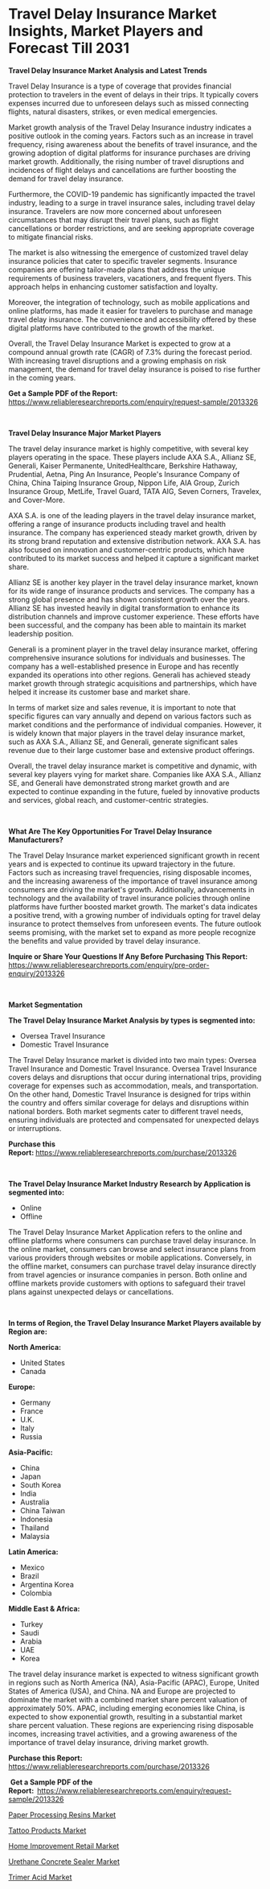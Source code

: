 <p><h1>Travel Delay Insurance Market Insights, Market Players and Forecast Till 2031</h1></p><p><strong>Travel Delay Insurance Market Analysis and Latest Trends</strong></p>
<p><p>Travel Delay Insurance is a type of coverage that provides financial protection to travelers in the event of delays in their trips. It typically covers expenses incurred due to unforeseen delays such as missed connecting flights, natural disasters, strikes, or even medical emergencies.</p><p>Market growth analysis of the Travel Delay Insurance industry indicates a positive outlook in the coming years. Factors such as an increase in travel frequency, rising awareness about the benefits of travel insurance, and the growing adoption of digital platforms for insurance purchases are driving market growth. Additionally, the rising number of travel disruptions and incidences of flight delays and cancellations are further boosting the demand for travel delay insurance.</p><p>Furthermore, the COVID-19 pandemic has significantly impacted the travel industry, leading to a surge in travel insurance sales, including travel delay insurance. Travelers are now more concerned about unforeseen circumstances that may disrupt their travel plans, such as flight cancellations or border restrictions, and are seeking appropriate coverage to mitigate financial risks.</p><p>The market is also witnessing the emergence of customized travel delay insurance policies that cater to specific traveler segments. Insurance companies are offering tailor-made plans that address the unique requirements of business travelers, vacationers, and frequent flyers. This approach helps in enhancing customer satisfaction and loyalty.</p><p>Moreover, the integration of technology, such as mobile applications and online platforms, has made it easier for travelers to purchase and manage travel delay insurance. The convenience and accessibility offered by these digital platforms have contributed to the growth of the market.</p><p>Overall, the Travel Delay Insurance Market is expected to grow at a compound annual growth rate (CAGR) of 7.3% during the forecast period. With increasing travel disruptions and a growing emphasis on risk management, the demand for travel delay insurance is poised to rise further in the coming years.</p></p>
<p><strong>Get a Sample PDF of the Report:&nbsp;</strong> <a href="https://www.reliableresearchreports.com/enquiry/request-sample/2013326">https://www.reliableresearchreports.com/enquiry/request-sample/2013326</a></p>
<p>&nbsp;</p>
<p><strong>Travel Delay Insurance Major Market Players</strong></p>
<p><p>The travel delay insurance market is highly competitive, with several key players operating in the space. These players include AXA S.A., Allianz SE, Generali, Kaiser Permanente, UnitedHealthcare, Berkshire Hathaway, Prudential, Aetna, Ping An Insurance, People's Insurance Company of China, China Taiping Insurance Group, Nippon Life, AIA Group, Zurich Insurance Group, MetLife, Travel Guard, TATA AIG, Seven Corners, Travelex, and Cover-More.</p><p>AXA S.A. is one of the leading players in the travel delay insurance market, offering a range of insurance products including travel and health insurance. The company has experienced steady market growth, driven by its strong brand reputation and extensive distribution network. AXA S.A. has also focused on innovation and customer-centric products, which have contributed to its market success and helped it capture a significant market share.</p><p>Allianz SE is another key player in the travel delay insurance market, known for its wide range of insurance products and services. The company has a strong global presence and has shown consistent growth over the years. Allianz SE has invested heavily in digital transformation to enhance its distribution channels and improve customer experience. These efforts have been successful, and the company has been able to maintain its market leadership position.</p><p>Generali is a prominent player in the travel delay insurance market, offering comprehensive insurance solutions for individuals and businesses. The company has a well-established presence in Europe and has recently expanded its operations into other regions. Generali has achieved steady market growth through strategic acquisitions and partnerships, which have helped it increase its customer base and market share.</p><p>In terms of market size and sales revenue, it is important to note that specific figures can vary annually and depend on various factors such as market conditions and the performance of individual companies. However, it is widely known that major players in the travel delay insurance market, such as AXA S.A., Allianz SE, and Generali, generate significant sales revenue due to their large customer base and extensive product offerings.</p><p>Overall, the travel delay insurance market is competitive and dynamic, with several key players vying for market share. Companies like AXA S.A., Allianz SE, and Generali have demonstrated strong market growth and are expected to continue expanding in the future, fueled by innovative products and services, global reach, and customer-centric strategies.</p></p>
<p>&nbsp;</p>
<p><strong>What Are The Key Opportunities For Travel Delay Insurance Manufacturers?</strong></p>
<p><p>The Travel Delay Insurance market experienced significant growth in recent years and is expected to continue its upward trajectory in the future. Factors such as increasing travel frequencies, rising disposable incomes, and the increasing awareness of the importance of travel insurance among consumers are driving the market's growth. Additionally, advancements in technology and the availability of travel insurance policies through online platforms have further boosted market growth. The market's data indicates a positive trend, with a growing number of individuals opting for travel delay insurance to protect themselves from unforeseen events. The future outlook seems promising, with the market set to expand as more people recognize the benefits and value provided by travel delay insurance.</p></p>
<p><strong>Inquire or Share Your Questions If Any Before Purchasing This Report:</strong> <a href="https://www.reliableresearchreports.com/enquiry/pre-order-enquiry/2013326">https://www.reliableresearchreports.com/enquiry/pre-order-enquiry/2013326</a></p>
<p>&nbsp;</p>
<p><strong>Market Segmentation</strong></p>
<p><strong>The Travel Delay Insurance Market Analysis by types is segmented into:</strong></p>
<p><ul><li>Oversea Travel Insurance</li><li>Domestic Travel Insurance</li></ul></p>
<p><p>The Travel Delay Insurance market is divided into two main types: Oversea Travel Insurance and Domestic Travel Insurance. Oversea Travel Insurance covers delays and disruptions that occur during international trips, providing coverage for expenses such as accommodation, meals, and transportation. On the other hand, Domestic Travel Insurance is designed for trips within the country and offers similar coverage for delays and disruptions within national borders. Both market segments cater to different travel needs, ensuring individuals are protected and compensated for unexpected delays or interruptions.</p></p>
<p><strong>Purchase this Report:&nbsp;</strong><a href="https://www.reliableresearchreports.com/purchase/2013326">https://www.reliableresearchreports.com/purchase/2013326</a></p>
<p>&nbsp;</p>
<p><strong>The Travel Delay Insurance Market Industry Research by Application is segmented into:</strong></p>
<p><ul><li>Online</li><li>Offline</li></ul></p>
<p><p>The Travel Delay Insurance Market Application refers to the online and offline platforms where consumers can purchase travel delay insurance. In the online market, consumers can browse and select insurance plans from various providers through websites or mobile applications. Conversely, in the offline market, consumers can purchase travel delay insurance directly from travel agencies or insurance companies in person. Both online and offline markets provide customers with options to safeguard their travel plans against unexpected delays or cancellations.</p></p>
<p>&nbsp;</p>
<p><strong>In terms of Region, the Travel Delay Insurance Market Players available by Region are:</strong></p>
<p>
    <p> <strong> North America: </strong>
        <ul>
            <li>United States</li>
            <li>Canada</li>
        </ul>
        </p> 
    <p> <strong> Europe: </strong>
        <ul>
            <li>Germany</li>
            <li>France</li>
            <li>U.K.</li>
            <li>Italy</li>
            <li>Russia</li>
        </ul>
        </p> 
    <p> <strong> Asia-Pacific: </strong>
        <ul>
            <li>China</li>
            <li>Japan</li>
            <li>South Korea</li>
            <li>India</li>
            <li>Australia</li>
            <li>China Taiwan</li>
            <li>Indonesia</li>
            <li>Thailand</li>
            <li>Malaysia</li>
        </ul>
        </p> 
    <p> <strong> Latin America: </strong>
        <ul>
            <li>Mexico</li>
            <li>Brazil</li>
            <li>Argentina Korea</li>
            <li>Colombia</li>
        </ul>
        </p> 
    <p> <strong> Middle East & Africa: </strong>
        <ul>
            <li>Turkey</li>
            <li>Saudi</li>
            <li>Arabia</li>
            <li>UAE</li>
            <li>Korea</li>
        </ul>
    </p>
    </p>
<p><p>The travel delay insurance market is expected to witness significant growth in regions such as North America (NA), Asia-Pacific (APAC), Europe, United States of America (USA), and China. NA and Europe are projected to dominate the market with a combined market share percent valuation of approximately 50%. APAC, including emerging economies like China, is expected to show exponential growth, resulting in a substantial market share percent valuation. These regions are experiencing rising disposable incomes, increasing travel activities, and a growing awareness of the importance of travel delay insurance, driving market growth.</p></p>
<p><strong>Purchase this Report: </strong><a href="https://www.reliableresearchreports.com/purchase/2013326">https://www.reliableresearchreports.com/purchase/2013326</a></p>
<p>&nbsp;<strong>Get a Sample PDF of the Report:&nbsp;&nbsp;</strong><a href="https://www.reliableresearchreports.com/enquiry/request-sample/2013326">https://www.reliableresearchreports.com/enquiry/request-sample/2013326</a></p>
<p><strong></strong></p>
<p><p><a href="https://medium.com/p/b1b6f71dc3ca/edit">Paper Processing Resins Market</a></p><p><a href="https://github.com/BryceTownsendr/Market-Research-Report-List-3/blob/main/tattoo-products-market.md">Tattoo Products Market</a></p><p><a href="https://github.com/WillieWoodard/Market-Research-Report-List-3/blob/main/home-improvement-retail-market.md">Home Improvement Retail Market</a></p><p><a href="https://medium.com/p/3031e1ec2552/edit">Urethane Concrete Sealer Market</a></p><p><a href="https://medium.com/p/a14532f51293/edit">Trimer Acid Market</a></p></p>